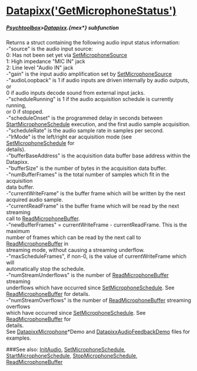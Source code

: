 # [Datapixx('GetMicrophoneStatus')](Datapixx-GetMicrophoneStatus) 
##### [Psychtoolbox](Pyschtoolbox)>[Datapixx](Datapixx).{mex*} subfunction


Returns a struct containing the following audio input status information:  
-"source" is the audio input source:  
   0: Has not been set yet via [SetMicrophoneSource](SetMicrophoneSource)  
   1: High impedance "MIC IN" jack  
   2: Line level "Audio IN" jack  
-"gain" is the input audio amplification set by [SetMicrophoneSource](SetMicrophoneSource)  
-"audioLoopback" is 1 if audio inputs are driven internally by audio outputs, or  
0 if audio inputs decode sound from external input jacks.  
-"scheduleRunning" is 1 if the audio acquisition schedule is currently running,  
or 0 if stopped.  
-"scheduleOnset" is the programmed delay in seconds between  
[StartMicrophoneSchedule](StartMicrophoneSchedule) execution, and the first audio sample acquisition.  
-"scheduleRate" is the audio sample rate in samples per second.  
-"lrMode" is the left/right ear acquisition mode (see [SetMicrophoneSchedule](SetMicrophoneSchedule) for  
details).  
-"bufferBaseAddress" is the acquisition data buffer base address within the  
Datapixx.  
-"bufferSize" is the number of bytes in the acquisition data buffer.  
-"numBufferFrames" is the total number of samples which fit in the acquisition  
data buffer.  
-"currentWriteFrame" is the buffer frame which will be written by the next  
acquired audio sample.  
-"currentReadFrame" is the buffer frame which will be read by the next streaming  
call to [ReadMicrophoneBuffer](ReadMicrophoneBuffer).  
-"newBufferFrames" = currentWriteFrame - currentReadFrame. This is the maximum  
number of frames which can be read by the next call to [ReadMicrophoneBuffer](ReadMicrophoneBuffer) in  
streaming mode, without causing a streaming underflow.  
-"maxScheduleFrames", if non-0, is the value of currentWriteFrame which will  
automatically stop the schedule.  
-"numStreamUnderflows" is the number of [ReadMicrophoneBuffer](ReadMicrophoneBuffer) streaming  
underflows which have occurred since [SetMicrophoneSchedule](SetMicrophoneSchedule). See  
[ReadMicrophoneBuffer](ReadMicrophoneBuffer) for details.  
-"numStreamOverflows" is the number of [ReadMicrophoneBuffer](ReadMicrophoneBuffer) streaming overflows  
which have occurred since [SetMicrophoneSchedule](SetMicrophoneSchedule). See [ReadMicrophoneBuffer](ReadMicrophoneBuffer) for  
details.  
See [DatapixxMicrophone](DatapixxMicrophone)\*Demo and [DatapixxAudioFeedbackDemo](DatapixxAudioFeedbackDemo) files for examples.  
  


###See also:
[InitAudio](Datapixx-InitAudio), [SetMicrophoneSchedule](Datapixx-SetMicrophoneSchedule), [StartMicrophoneSchedule](Datapixx-StartMicrophoneSchedule), [StopMicrophoneSchedule](Datapixx-StopMicrophoneSchedule), [ReadMicrophoneBuffer](Datapixx-ReadMicrophoneBuffer)
